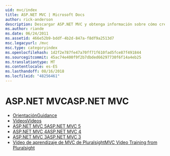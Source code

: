 ```yaml
---
uid: mvc/index
title: ASP.NET MVC | Microsoft Docs
author: rick-anderson
description: Descargar ASP.NET MVC y obtenga información sobre cómo crear aplicaciones web mediante el patrón controlador de vista de modelo.
ms.author: riande
ms.date: 06/24/2011
ms.assetid: 466e52b9-bddf-4b2d-847a-f8df9a2513d7
msc.legacyurl: /mvc
msc.type: categoryindex
ms.openlocfilehash: 1d2f2e787fe47a70ff71f610fad5fce87f491844
ms.sourcegitcommit: 45ac74e400f9f2b7dbded66297730f6f14a4eb25
ms.translationtype: MT
ms.contentlocale: es-ES
ms.lasthandoff: 08/16/2018
ms.locfileid: "48256461"
---
```

<a name="aspnet-mvc"></a><span data-ttu-id="3093c-103">ASP.NET MVC</span><span class="sxs-lookup"><span data-stu-id="3093c-103">ASP.NET MVC</span></span>
====================
- [<span data-ttu-id="3093c-104">Orientación</span><span class="sxs-lookup"><span data-stu-id="3093c-104">Guidance</span></span>](overview/index.md)
- [<span data-ttu-id="3093c-105">Vídeos</span><span class="sxs-lookup"><span data-stu-id="3093c-105">Videos</span></span>](videos/index.md)
- [<span data-ttu-id="3093c-106">ASP.NET MVC 5</span><span class="sxs-lookup"><span data-stu-id="3093c-106">ASP.NET MVC 5</span></span>](mvc5.md)
- [<span data-ttu-id="3093c-107">ASP.NET MVC 4</span><span class="sxs-lookup"><span data-stu-id="3093c-107">ASP.NET MVC 4</span></span>](mvc4.md)
- [<span data-ttu-id="3093c-108">ASP.NET MVC 3</span><span class="sxs-lookup"><span data-stu-id="3093c-108">ASP.NET MVC 3</span></span>](mvc3.md)
- [<span data-ttu-id="3093c-109">Vídeo de aprendizaje de MVC de Pluralsight</span><span class="sxs-lookup"><span data-stu-id="3093c-109">MVC Video Training from Pluralsight</span></span>](pluralsight.md)
